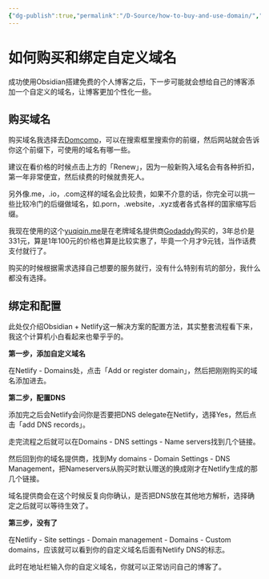 ```yaml
---
{"dg-publish":true,"permalink":"/D-Source/how-to-buy-and-use-domain/","created":"2022-06-16T19:30:08.000+08:00","updated":"2022-06-16T19:30:08.000+08:00"}
---
```


# 如何购买和绑定自定义域名

成功使用Obsidian搭建免费的个人博客之后，下一步可能就会想给自己的博客添加一个自定义的域名，让博客更加个性化一些。

## 购买域名
购买域名我选择去[Domcomp](https://www.domcomp.com)，可以在搜索框里搜索你的前缀，然后网站就会告诉你这个前缀下，可使用的域名有哪一些。

建议在看价格的时候点击上方的「Renew」，因为一般新购入域名会有各种折扣，第一年非常便宜，然后续费的时候就贵死人。

另外像.me，.io，.com这样的域名会比较贵，如果不介意的话，你完全可以挑一些比较冷门的后缀做域名，如.porn，.website，.xyz或者各式各样的国家缩写后缀。

我现在使用的这个[yuqiqin.me](https://yuqiqin.me)是在老牌域名提供商[Godaddy](https://dcc.godaddy.com/)购买的，3年总价是331元，算是1年100元的价格也算是比较实惠了，毕竟一个月才9元钱，当作话费支付就行了。

购买的时候根据需求选择自己想要的服务就行，没有什么特别有坑的部分，我什么都没有选择。


## 绑定和配置
此处仅介绍Obsidian + Netlify这一解决方案的配置方法，其实整套流程看下来，我这个计算机小白看起来也晕乎乎的。

**第一步，添加自定义域名**

在Netlify - Domains处，点击「Add or register domain」，然后把刚刚购买的域名添加进去。


**第二步，配置DNS**

添加完之后会Netlify会问你是否要把DNS delegate在Netlify，选择Yes，然后点击「add DNS records」。

走完流程之后就可以在Domains - DNS settings - Name servers找到几个链接。

然后回到你的域名提供商，找到My domains - Domain Settings - DNS Management，把Nameservers从购买时默认赠送的换成刚才在Netlify生成的那几个链接。

域名提供商会在这个时候反复向你确认，是否把DNS放在其他地方解析，选择确定之后就可以等待生效了。

**第三步，没有了**

在Netlify - Site settings - Domain management - Domains - Custom domains，应该就可以看到你的自定义域名后面有Netlify DNS的标志。

此时在地址栏输入你的自定义域名，你就可以正常访问自己的博客了。
